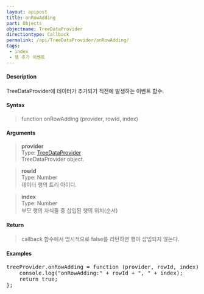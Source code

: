 ```yaml
---
layout: apipost
title: onRowAdding
part: Objects
objectname: TreeDataProvider
directiontype: Callback
permalink: /api/TreeDataProvider/onRowAdding/
tags:
 - index
 - 행 추가 이벤트
---
```



#### Description

 TreeDataProvider에 데이터가 추가되기 직전에 발생하는 이벤트 함수.  

#### Syntax

> function onRowAdding (provider, rowId, index)

#### Arguments

> **provider**  
> Type: [TreeDataProvider](/api/TreeDataProvider/)  
> TreeDataProvider object.  

> **rowId**  
> Type: Number  
> 데이터 행의 트리 아이디.  

> **index**  
> Type: Number  
> 부모 행의 자식들 중 삽입된 행의 위치(순서)  

#### Return

> callback 함수에서 명시적으로 false를 리턴하면 행이 삽입되지 않는다.  

#### Examples 

<pre class="prettyprint">
treeProvider.onRowAdding = function (provider, rowId, index) {
    console.log("onRowAdding:" + rowId + ", " + index);
   	return true;
};
</pre>

